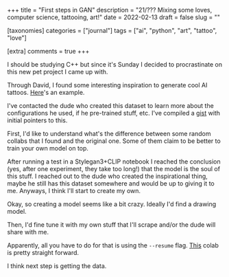 +++
title = "First steps in GAN"
description = "21/??? Mixing some loves, computer science, tattooing, art!"
date = 2022-02-13
draft = false
slug = ""

[taxonomies]
categories = ["journal"]
tags = ["ai", "python", "art", "tattoo", "love"]

[extra]
comments = true
+++

I should be studying C++ but since it's Sunday I decided to procrastinate on this new pet project I came up with.

Through David, I found some interesting inspiration to generate cool AI tattoos. [Here](https://www.instagram.com/p/CZ8eajTrLg5/)'s an example.

I've contacted the dude who created this dataset to learn more about the configurations he used, if he pre-trained stuff, etc. I've compiled a [gist](https://gist.github.com/marimeireles/b976fdde03982deb54bffefc8389f5f2) with initial pointers to this.

First, I'd like to understand what's the difference between some random collabs that I found and the original one. Some of them claim to be better to train your own model on top.

After running a test in a Stylegan3+CLIP notebook I reached the conclusion (yes, after one experiment, they take too long!) that the model is the soul of this stuff. I reached out to the dude who created the inspirational thing, maybe he still has this dataset somewhere and would be up to giving it to me. Anyways, I think I'll start to create my own.

Okay, so creating a model seems like a bit crazy. Ideally I'd find a drawing model.

Then, I'd fine tune it with my own stuff that I'll scrape and/or the dude will share with me.

Apparently, all you have to do for that is using the `--resume` flag. [This](https://colab.research.google.com/drive/1Nal3M-wjv6BeIgyTgvxhaccPFGEP6cbk?usp=sharing#scrollTo=00S7pPSdhZ5g) colab is pretty straight forward.

I think next step is getting the data.
